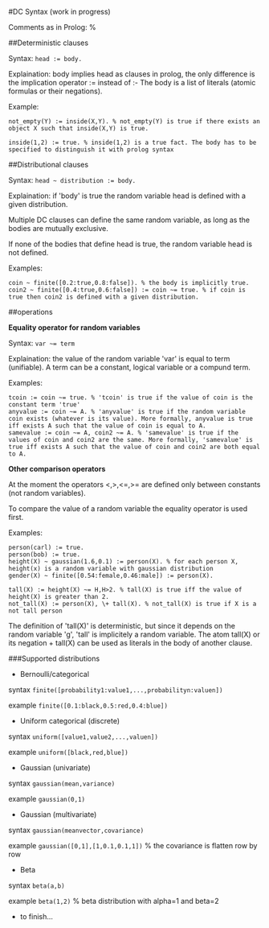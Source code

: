 #DC Syntax (work in progress)

Comments as in Prolog: %

##Deterministic clauses

Syntax: `head := body.`

Explaination: body implies head as clauses in prolog, the only difference is the implication operator := instead of :-
The body is a list of literals (atomic formulas or their negations).

Example:
```
not_empty(Y) := inside(X,Y). % not_empty(Y) is true if there exists an object X such that inside(X,Y) is true.

inside(1,2) := true. % inside(1,2) is a true fact. The body has to be specified to distinguish it with prolog syntax
```



##Distributional clauses

Syntax: `head ~ distribution := body.`

Explaination: if 'body' is true the random variable head is defined with a given distribution.

Multiple DC clauses can define the same random variable, as long as the bodies are mutually exclusive.

If none of the bodies that define head is true, the random variable head is not defined.

Examples:
```
coin ~ finite([0.2:true,0.8:false]). % the body is implicitly true.
coin2 ~ finite([0.4:true,0.6:false]) := coin ~= true. % if coin is true then coin2 is defined with a given distribution.
```

##operations

**Equality operator for random variables**

Syntax: `var ~= term`

Explaination: the value of the random variable 'var' is equal to term (unifiable). A term can be a constant, logical variable or a compund term.

Examples:
```
tcoin := coin ~= true. % 'tcoin' is true if the value of coin is the constant term 'true'
anyvalue := coin ~= A. % 'anyvalue' is true if the random variable coin exists (whatever is its value). More formally, anyvalue is true iff exists A such that the value of coin is equal to A.
samevalue := coin ~= A, coin2 ~= A. % 'samevalue' is true if the values of coin and coin2 are the same. More formally, 'samevalue' is true iff exists A such that the value of coin and coin2 are both equal to A.
```

**Other comparison operators**

At the moment the operators <,>,<=,>= are defined only between constants (not random variables).

To compare the value of a random variable the equality operator is used first.


Examples:
```
person(carl) := true.
person(bob) := true.
height(X) ~ gaussian(1.6,0.1) := person(X). % for each person X, height(x) is a random variable with gaussian distribution
gender(X) ~ finite([0.54:female,0.46:male]) := person(X).

tall(X) := height(X) ~= H,H>2. % tall(X) is true iff the value of height(X) is greater than 2. 
not_tall(X) := person(X), \+ tall(X). % not_tall(X) is true if X is a not tall person 

```
The definition of 'tall(X)' is deterministic, but since it depends on the random variable 'g', 'tall' is implicitely a random variable. The atom tall(X) or its negation \+ tall(X) can be used as literals in the body of another clause.

###Supported distributions

* Bernoulli/categorical

 syntax ```finite([probability1:value1,...,probabilityn:valuen])```

 example ```finite([0.1:black,0.5:red,0.4:blue])```
* Uniform categorical (discrete)

 syntax ```uniform([value1,value2,...,valuen])```

 example ```uniform([black,red,blue])```
* Gaussian (univariate)

 syntax ```gaussian(mean,variance)```

 example ```gaussian(0,1)```
* Gaussian (multivariate)

 syntax ```gaussian(meanvector,covariance)```

 example ```gaussian([0,1],[1,0.1,0.1,1])``` % the covariance is flatten row by row
 
* Beta

 syntax ```beta(a,b)```

 example ```beta(1,2)``` % beta distribution with alpha=1 and beta=2
* to finish...
